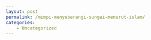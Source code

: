 ```yaml
---
layout: post
permalink: /mimpi-menyeberangi-sungai-menurut-islam/
categories:
    - Uncategorized
---
```


